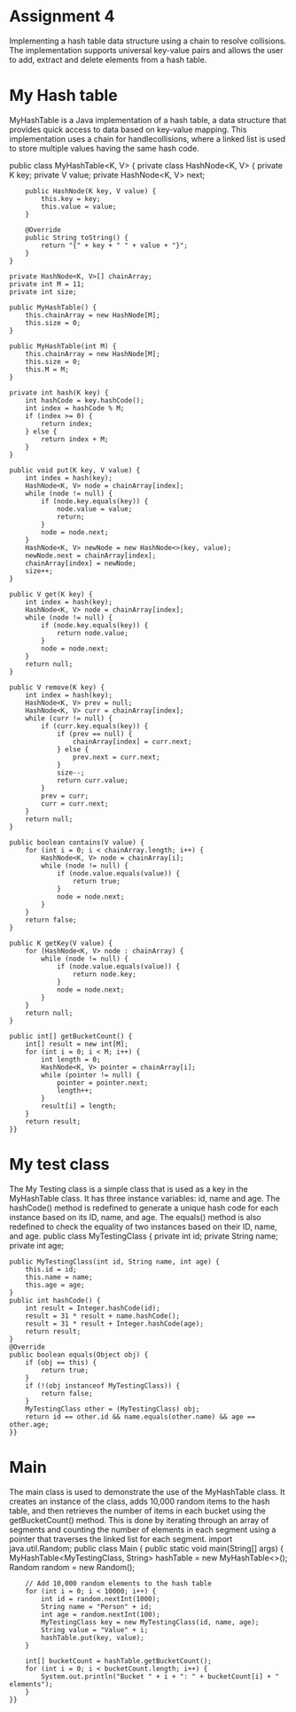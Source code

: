 # Assignment 4
Implementing a hash table data structure using a chain to resolve collisions. The implementation supports universal key-value pairs and allows the user to add, extract and delete elements from a hash table.
# My Hash table
MyHashTable is a Java implementation of a hash table, a data structure that provides quick access to data based on key-value mapping. This implementation uses a chain for handlecollisions, where a linked list is used to store multiple values having the same hash code.

public class MyHashTable<K, V> {
    private class HashNode<K, V> {
        private K key;
        private V value;
        private HashNode<K, V> next;

        public HashNode(K key, V value) {
            this.key = key;
            this.value = value;
        }

        @Override
        public String toString() {
            return "{" + key + " " + value + "}";
        }
    }

    private HashNode<K, V>[] chainArray;
    private int M = 11;
    private int size;

    public MyHashTable() {
        this.chainArray = new HashNode[M];
        this.size = 0;
    }

    public MyHashTable(int M) {
        this.chainArray = new HashNode[M];
        this.size = 0;
        this.M = M;
    }

    private int hash(K key) {
        int hashCode = key.hashCode();
        int index = hashCode % M;
        if (index >= 0) {
            return index;
        } else {
            return index + M;
        }
    }

    public void put(K key, V value) {
        int index = hash(key);
        HashNode<K, V> node = chainArray[index];
        while (node != null) {
            if (node.key.equals(key)) {
                node.value = value;
                return;
            }
            node = node.next;
        }
        HashNode<K, V> newNode = new HashNode<>(key, value);
        newNode.next = chainArray[index];
        chainArray[index] = newNode;
        size++;
    }

    public V get(K key) {
        int index = hash(key);
        HashNode<K, V> node = chainArray[index];
        while (node != null) {
            if (node.key.equals(key)) {
                return node.value;
            }
            node = node.next;
        }
        return null;
    }

    public V remove(K key) {
        int index = hash(key);
        HashNode<K, V> prev = null;
        HashNode<K, V> curr = chainArray[index];
        while (curr != null) {
            if (curr.key.equals(key)) {
                if (prev == null) {
                    chainArray[index] = curr.next;
                } else {
                    prev.next = curr.next;
                }
                size--;
                return curr.value;
            }
            prev = curr;
            curr = curr.next;
        }
        return null;
    }

    public boolean contains(V value) {
        for (int i = 0; i < chainArray.length; i++) {
            HashNode<K, V> node = chainArray[i];
            while (node != null) {
                if (node.value.equals(value)) {
                    return true;
                }
                node = node.next;
            }
        }
        return false;
    }

    public K getKey(V value) {
        for (HashNode<K, V> node : chainArray) {
            while (node != null) {
                if (node.value.equals(value)) {
                    return node.key;
                }
                node = node.next;
            }
        }
        return null;
    }

    public int[] getBucketCount() {
        int[] result = new int[M];
        for (int i = 0; i < M; i++) {
            int length = 0;
            HashNode<K, V> pointer = chainArray[i];
            while (pointer != null) {
                pointer = pointer.next;
                length++;
            }
            result[i] = length;
        }
        return result;
    }}
# My test class
The My Testing class is a simple class that is used as a key in the MyHashTable class. It has three instance variables: id, name and age. The hashCode() method is redefined to generate a unique hash code for each instance based on its ID, name, and age. The equals() method is also redefined to check the equality of two instances based on their ID, name, and age.
public class MyTestingClass {
    private int id;
    private String name;
    private int age;

    public MyTestingClass(int id, String name, int age) {
        this.id = id;
        this.name = name;
        this.age = age;
    }
    public int hashCode() {
        int result = Integer.hashCode(id);
        result = 31 * result + name.hashCode();
        result = 31 * result + Integer.hashCode(age);
        return result;
    }
    @Override
    public boolean equals(Object obj) {
        if (obj == this) {
            return true;
        }
        if (!(obj instanceof MyTestingClass)) {
            return false;
        }
        MyTestingClass other = (MyTestingClass) obj;
        return id == other.id && name.equals(other.name) && age == other.age;
    }}
# Main
The main class is used to demonstrate the use of the MyHashTable class. It creates an instance of the class, adds 10,000 random items to the hash table, and then retrieves the number of items in each bucket using the getBucketCount() method. This is done by iterating through an array of segments and counting the number of elements in each segment using a pointer that traverses the linked list for each segment.
import java.util.Random;
public class Main {
    public static void main(String[] args) {
        MyHashTable<MyTestingClass, String> hashTable = new MyHashTable<>();
        Random random = new Random();

        // Add 10,000 random elements to the hash table
        for (int i = 0; i < 10000; i++) {
            int id = random.nextInt(1000);
            String name = "Person" + id;
            int age = random.nextInt(100);
            MyTestingClass key = new MyTestingClass(id, name, age);
            String value = "Value" + i;
            hashTable.put(key, value);
        }

        int[] bucketCount = hashTable.getBucketCount();
        for (int i = 0; i < bucketCount.length; i++) {
            System.out.println("Bucket " + i + ": " + bucketCount[i] + " elements");
        }
    }}
